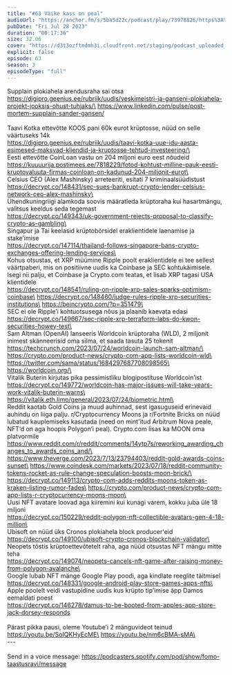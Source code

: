 ```yaml
---
title: "#63 Väike kass on peal"
audioUrl: "https://anchor.fm/s/5ba5d22c/podcast/play/73978826/https%3A%2F%2Fd3ctxlq1ktw2nl.cloudfront.net%2Fstaging%2F2023-6-28%2F3676b0fe-914d-acb0-2ac9-a23d59b933b4.m4a"
pubDate: "Fri Jul 28 2023"
duration: "00:17:36"
size: 32.06 
cover: "https://d3t3ozftmdmh3i.cloudfront.net/staging/podcast_uploaded_episode/15275939/15275939-1690565482619-2ec9fd4ae83a8.jpg"
explicit: false
episode: 63
season: 3
episodeType: "full"
---
```


Supplain plokiahela arendusraha sai otsa\
https://digipro.geenius.ee/rubriik/uudis/veskimeistri-ja-ganseni-plokiahela-projekt-jooksis-ohust-tuhjaks/\
https://www.linkedin.com/pulse/post-mortem-supplain-sander-gansen/ \
\
Taavi Kotka ettevõtte KOOS pani 60k eurot krüptosse, nüüd on selle väärtuseks 14k\
https://digipro.geenius.ee/rubriik/uudis/taavi-kotka-uue-idu-aasta-esimesed-maksvad-kliendid-ja-kruptosse-tehtud-investeering/\
\
Eesti ettevõtte CoinLoan vastu on 204 miljoni euro eest nõudeid\
https://kuuuurija.postimees.ee/7818229/fotod-kohtust-milline-pauk-eesti-kruptovaluuta-firmas-coinloan-on-kadunud-204-miljonit-eurot\
\
Celsius CEO (Alex Mashinsky) arreteeriti, esitati 7 kriminaalsüüdistust\
https://decrypt.co/148431/sec-sues-bankrupt-crypto-lender-celsius-network-ceo-alex-mashinsky\
\
Ühendkuningriigi alamkoda soovis määratleda krüptoraha kui hasartmängu, valitsus keeldus seda tegemast\
https://decrypt.co/149343/uk-government-rejects-proposal-to-classify-crypto-as-gambling\
\
Singapur ja Tai keelasid krüptobörsidel eraklientidele laenamise ja stake’imise\
https://decrypt.co/147114/thailand-follows-singapore-bans-crypto-exchanges-offering-lending-services\
\
Kohus otsustas, et XRP müümine Ripple poolt eraklientidele ei tee sellest väärtpaberi, mis on positiivne uudis ka Coinbase ja SEC kohtukäimisele. Isegi nii palju, et Coinbase ja Crypto.com teatas, et lisab XRP tagasi USA klientidele\
https://decrypt.co/148541/ruling-on-ripple-xrp-sales-sparks-optimism-coinbase\
https://decrypt.co/148460/judge-rules-ripple-xrp-securities-institutions\
https://beincrypto.com/?p=351479\
\
SEC ei ole Ripple’i kohtuotsusega nõus ja plaanib kaevata edasi\
https://decrypt.co/149667/sec-ripple-xrp-terraform-labs-do-kwon-securities-howey-test\
\
Sam Altman (OpenAI) lanseeris Worldcoin krüptoraha (WLD), 2 miljonit inimest skänneerisid oma silma, et saada tasuta 25 tokenit\
https://techcrunch.com/2023/07/24/worldcoin-launch-sam-altman/\
https://crypto.com/product-news/crypto-com-app-lists-worldcoin-wld\
https://twitter.com/sama/status/1684297687708098565\
https://worldcoin.org/\
\
Vitalik Buterin kirjutas pika pessimistliku blogipostituse Worldcoin’ist\
https://decrypt.co/149772/worldcoin-has-major-issues-will-take-years-work-vitalik-buterin-warns\
https://vitalik.eth.limo/general/2023/07/24/biometric.html\
\
Reddit kaotab Gold Coins ja muud auhinnad, sest igasuguseid erinevaid auhindu on liiga palju. r/Cryptocurrency Moons ja r/Fortnite Bricks on nüüd lubatud kauplemiseks kasutada (need on mint'itud Arbitrum Nova peale, NFT’d on aga hoopis Polygon’i peal). Crypto.com lisas ka MOON oma platvormile\
https://www.reddit.com/r/reddit/comments/14ytp7s/reworking_awarding_changes_to_awards_coins_and/\
https://www.theverge.com/2023/7/13/23794403/reddit-gold-awards-coins-sunset\
https://www.coindesk.com/markets/2023/07/18/reddit-community-tokens-rocket-as-rule-change-speculation-boosts-moon-brick/\
https://decrypt.co/149113/crypto-com-adds-reddits-moons-token-as-kraken-listing-rumor-fades\
https://crypto.com/product-news/crypto-com-app-lists-r-cryptocurrency-moons-moon\
\
Uusi NFT avatare loovad aga kiiremini kui kunagi varem, kokku juba üle 18 miljoni\
https://decrypt.co/150229/reddit-polygon-nft-collectible-avatars-gen-4-18-million\
\
Ubisoft on nüüd üks Cronos plokiahela block producer'eid\
https://decrypt.co/149100/ubisoft-crypto-cronos-blockchain-validator\
\
Neopets tõstis krüptoettevõtetelt raha, aga nüüd otsustas NFT mängu mitte teha\
https://decrypt.co/149074/neopets-cancels-nft-game-after-raising-money-from-polygon-avalanche\
\
Google lubab NFT mänge Google Play poodi, aga kindlate reeglite täitmisel\
https://decrypt.co/148331/google-android-play-store-games-apps-nfts\
\
Apple poolelt veidi vastupidine uudis kus krüpto tip’imise äpp Damos eemaldati poest\
https://decrypt.co/146278/damus-to-be-booted-from-apples-app-store-jack-dorsey-responds \
\
Pärast pikka pausi, oleme Youtube’i 2 mänguvideot teinud\
https://youtu.be/SoIQKHyEcME\
https://youtu.be/nm6cBMA-sMA\
\
--- \
\
Send in a voice message: https://podcasters.spotify.com/pod/show/fomo-taastusravi/message